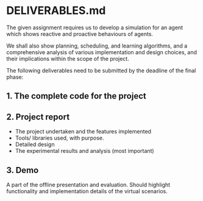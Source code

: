 # DELIVERABLES.md

The given assignment requires us to develop a simulation for an agent which shows reactive and proactive behaviours of agents. 

We shall also show planning, scheduling, and learning algorithms, and a comprehensive analysis of various implementation and design choices, and their implications within the scope of the project.

The following deliverables need to be submitted by the deadline of the final phase:

## 1. The complete code for the project

## 2. Project report
- The project undertaken and the features implemented
- Tools/ libraries used, with purpose.
- Detailed design
- The experimental results and analysis (most important)

## 3. Demo
A part of the offline presentation and evaluation. Should highlight functionality and implementation details of the virtual scenarios.